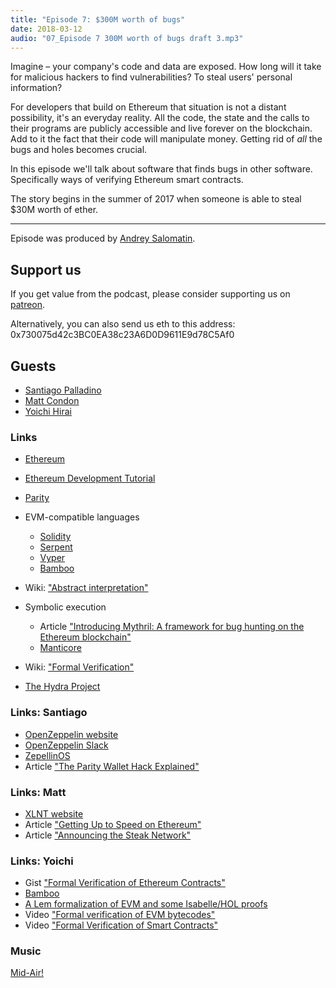 ```yaml
---
title: "Episode 7: $300M worth of bugs"
date: 2018-03-12
audio: "07_Episode 7 300M worth of bugs draft 3.mp3"
---
```


Imagine – your company's code and data are exposed. How long will it take
for malicious hackers to find vulnerabilities? To steal users' personal
information?

For developers that build on Ethereum that situation is not a distant
possibility, it's an everyday reality. All the code, the state and the
calls to their programs are publicly accessible and live forever on the
blockchain. Add to it the fact that their code will manipulate money.
Getting rid of *all* the bugs and holes becomes crucial.

In this episode we'll talk about software that finds bugs in other
software. Specifically ways of verifying Ethereum smart contracts.

The story begins in the summer of 2017 when someone is able to steal $30M
worth of ether.

---

Episode was produced by [Andrey Salomatin](https://flpvsk.com).

## Support us

If you get value from the podcast, please consider supporting us on [patreon](https://www.patreon.com/codepodcast).

Alternatively, you can also send us eth to this address:
0x730075d42c3BC0EA38c23A6D0D9611E9d78C5Af0

## Guests

* [Santiago Palladino](https://twitter.com/smpalladino)
* [Matt Condon](https://twitter.com/mattgcondon)
* [Yoichi Hirai](https://twitter.com/pirapira)


### Links

* [Ethereum](https://ethereum.org/)

* [Ethereum Development
  Tutorial](https://github.com/ethereum/wiki/wiki/Ethereum-Development-Tutorial)

* [Parity](https://www.parity.io/)

* EVM-compatible languages
    * [Solidity](https://github.com/ethereum/solidity)
    * [Serpent](https://github.com/ethereum/serpent)
    * [Vyper](https://github.com/ethereum/vyper)
    * [Bamboo](https://github.com/pirapira/bamboo)

* Wiki: ["Abstract
  interpretation"](https://en.wikipedia.org/wiki/Abstract_interpretation)

* Symbolic execution
    * Article ["Introducing Mythril: A framework for bug hunting on the Ethereum blockchain"](https://hackernoon.com/introducing-mythril-a-framework-for-bug-hunting-on-the-ethereum-blockchain-9dc5588f82f6)
    * [Manticore](https://github.com/trailofbits/manticore)

* Wiki: ["Formal
  Verification"](https://en.wikipedia.org/wiki/Formal_verification)

* [The Hydra Project](https://thehydra.io/)



### Links: Santiago

* [OpenZeppelin website](https://openzeppelin.org/)
* [OpenZeppelin Slack](https://slack.openzeppelin.org/)
* [ZepellinOS](https://zeppelinos.org/)
* Article ["The Parity Wallet Hack
  Explained"](https://blog.zeppelin.solutions/on-the-parity-wallet-multisig-hack-405a8c12e8f7)


### Links: Matt

* [XLNT website](https://xlnt.co/)
* Article
  ["Getting Up to Speed on Ethereum"](https://medium.com/@mattcondon/getting-up-to-speed-on-ethereum-63ed28821bbe)
* Article ["Announcing the Steak
  Network"](https://medium.com/truebit/announcing-the-steak-network-c3d44290d53d)


### Links: Yoichi
* Gist ["Formal Verification of Ethereum
  Contracts"](https://github.com/pirapira/ethereum-formal-verification-overview)
* [Bamboo](https://github.com/pirapira/bamboo)
* [A Lem formalization of EVM and some Isabelle/HOL proofs](https://github.com/pirapira/eth-isabelle)
* Video ["Formal verification of EVM bytecodes"](https://www.youtube.com/watch?v=Mzh4fyoaBJ0)
* Video ["Formal Verification of Smart
  Contracts"](https://www.youtube.com/watch?v=cCUGMAnCh7o)


### Music

[Mid-Air!](https://soundcloud.com/mid_air)
